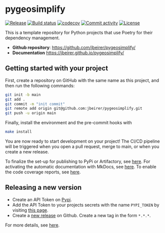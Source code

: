 # pygeosimplify

[![Release](https://img.shields.io/github/v/release/jbeirer/pygeosimplify)](https://img.shields.io/github/v/release/jbeirer/pygeosimplify)
[![Build status](https://img.shields.io/github/actions/workflow/status/jbeirer/pygeosimplify/main.yml?branch=main)](https://github.com/jbeirer/pygeosimplify/actions/workflows/main.yml?query=branch%3Amain)
[![codecov](https://codecov.io/gh/jbeirer/pygeosimplify/branch/main/graph/badge.svg)](https://codecov.io/gh/jbeirer/pygeosimplify)
[![Commit activity](https://img.shields.io/github/commit-activity/m/jbeirer/pygeosimplify)](https://img.shields.io/github/commit-activity/m/jbeirer/pygeosimplify)
[![License](https://img.shields.io/github/license/jbeirer/pygeosimplify)](https://img.shields.io/github/license/jbeirer/pygeosimplify)

This is a template repository for Python projects that use Poetry for their dependency management.

- **Github repository**: <https://github.com/jbeirer/pygeosimplify/>
- **Documentation** <https://jbeirer.github.io/pygeosimplify/>

## Getting started with your project

First, create a repository on GitHub with the same name as this project, and then run the following commands:

``` bash
git init -b main
git add .
git commit -m "init commit"
git remote add origin git@github.com:jbeirer/pygeosimplify.git
git push -u origin main
```

Finally, install the environment and the pre-commit hooks with

```bash
make install
```

You are now ready to start development on your project! The CI/CD
pipeline will be triggered when you open a pull request, merge to main,
or when you create a new release.

To finalize the set-up for publishing to PyPi or Artifactory, see
[here](https://jbeirer.github.io/cookiecutter-poetry/features/publishing/#set-up-for-pypi).
For activating the automatic documentation with MkDocs, see
[here](https://jbeirer.github.io/cookiecutter-poetry/features/mkdocs/#enabling-the-documentation-on-github).
To enable the code coverage reports, see [here](https://jbeirer.github.io/cookiecutter-poetry/features/codecov/).

## Releasing a new version

- Create an API Token on [Pypi](https://pypi.org/).
- Add the API Token to your projects secrets with the name `PYPI_TOKEN` by visiting
[this page](https://github.com/jbeirer/pygeosimplify/settings/secrets/actions/new).
- Create a [new release](https://github.com/jbeirer/pygeosimplify/releases/new) on Github.
Create a new tag in the form ``*.*.*``.

For more details, see [here](https://jbeirer.github.io/cookiecutter-poetry/features/cicd/#how-to-trigger-a-release).
